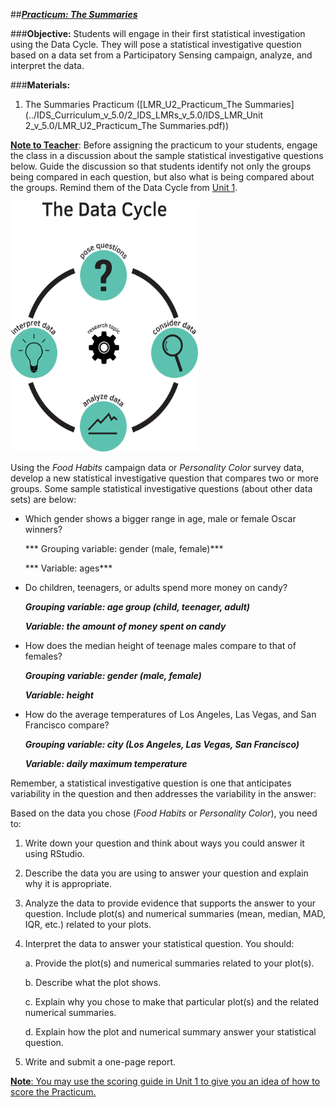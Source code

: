 ##***<u>Practicum: The Summaries</u>***

###**Objective:**
Students will engage in their first statistical investigation using the Data Cycle. They will pose a statistical investigative
question based on a data set from a Participatory Sensing campaign, analyze, and interpret the data.

###**Materials:**
1. The Summaries Practicum ([LMR_U2_Practicum_The Summaries](../IDS_Curriculum_v_5.0/2_IDS_LMRs_v_5.0/IDS_LMR_Unit 2_v_5.0/LMR_U2_Practicum_The Summaries.pdf))

**<u>Note to Teacher</u>**: Before assigning the practicum to your students, engage the class in a discussion
about the sample statistical investigative questions below. Guide the discussion so that students identify not only the
groups being compared in each question, but also what is being compared about the groups. Remind
them of the Data Cycle from [Unit 1](../unit1/overview.md).

<img src="../../img/2xp0a.png" width="300" height="400"/>

Using the *Food Habits* campaign data or *Personality Color* survey data, develop a new statistical investigative question
that compares two or more groups. Some sample statistical investigative questions (about other data sets) are below:

* Which gender shows a bigger range in age, male or female Oscar winners?

    *** Grouping variable: gender (male, female)***

    *** Variable: ages***

* Do children, teenagers, or adults spend more money on candy?

    ***Grouping variable: age group (child, teenager, adult)***

    ***Variable: the amount of money spent on candy***

* How does the median height of teenage males compare to that of females?

    ***Grouping variable: gender (male, female)***

    ***Variable: height***

* How do the average temperatures of Los Angeles, Las Vegas, and San Francisco compare?

    ***Grouping variable: city (Los Angeles, Las Vegas, San Francisco)***

    ***Variable: daily maximum temperature***

Remember, a statistical investigative question is one that anticipates variability in the question and then addresses the
variability in the answer:

Based on the data you chose (*Food Habits* or *Personality Color*), you need to:

1. Write down your question and think about ways you could answer it using RStudio.

2. Describe the data you are using to answer your question and explain why it is appropriate.

3. Analyze the data to provide evidence that supports the answer to your question. Include plot(s)
and numerical summaries (mean, median, MAD, IQR, etc.) related to your plots.

4. Interpret the data to answer your statistical question. You should:

    a. Provide the plot(s) and numerical summaries related to your plot(s).

    b. Describe what the plot shows.

    c. Explain why you chose to make that particular plot(s) and the related numerical
    summaries.

    d. Explain how the plot and numerical summary answer your statistical question.

5. Write and submit a one-page report.

<u>**Note**: You may use the scoring guide in [Unit 1](../unit1/overview.md) to give you an idea of how to score the Practicum.</u>
